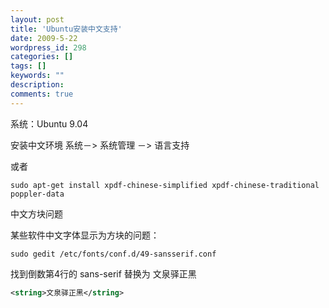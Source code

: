 ```yaml
---
layout: post
title: 'Ubuntu安装中文支持'
date: 2009-5-22
wordpress_id: 298
categories: []
tags: []
keywords: ""
description: 
comments: true
---
```

系统：Ubuntu 9.04

安装中文环境
系统－> 系统管理 －> 语言支持

或者

```
sudo apt-get install xpdf-chinese-simplified xpdf-chinese-traditional poppler-data
```
中文方块问题

某些软件中文字体显示为方块的问题：

```
sudo gedit /etc/fonts/conf.d/49-sansserif.conf
```
找到倒数第4行的 sans-serif 替换为 文泉驿正黑

``` xml
<string>文泉驿正黑</string>
```
